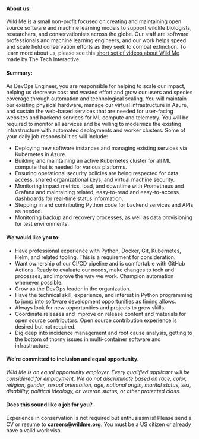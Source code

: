 
#### About us:

Wild Me is a small non-profit focused on creating and maintaining open source software and machine learning models to support wildlife biologists, researchers, and conservationists across the globe. Our staff are software professionals and machine learning engineers, and our work helps speed and scale field conservation efforts as they seek to combat extinction. To learn more about us, please see this [short set of videos about Wild Me](https://www.youtube.com/watch?v=Z1ex2jeNyTA&list=PLy9Z_P3t7XMAqVzS9w0aEAM-2KHFXGf3c&index=13) made by The Tech Interactive.

#### Summary:
As DevOps Engineer, you are responsible for helping to scale our impact, helping us decrease cost and wasted effort and grow our users and species coverage through automation and technological scaling. You will maintain our existing physical hardware, manage our virtual infrastructure in Azure, and sustain the web-based services that are needed for user-facing websites and backend services for ML compute and telemetry. You will be required to monitor all services and be willing to modernize the existing infrastructure with automated deployments and worker clusters. Some of your daily job responsibilities will include:

 - Deploying new software instances and managing existing services via Kubernetes in Azure.
 - Building and maintaining an active Kubernetes cluster for all ML compute that is needed for various platforms.
 - Ensuring operational security policies are being respected for data access, shared organizational keys, and virtual machine security.
 - Monitoring impact metrics, load, and downtime with Prometheus and Grafana and maintaining related, easy-to-read and easy-to-access dashboards for real-time status information.
 - Stepping in and contributing Python code for backend services and APIs as needed.
 - Monitoring backup and recovery processes, as well as data provisioning for test environments.

#### We would like you to:

 - Have professional experience with Python, Docker, Git, Kubernetes, Helm, and related tooling. This is a requirement for consideration.
 - Want ownership of our CI/CD pipeline and is comfortable with GitHub Actions. Ready to evaluate our needs, make changes to tech and processes, and improve the way we work. Champion automation whenever possible.
 - Grow as the DevOps leader in the organization.
 - Have the technical skill, experience, and interest in Python programming to jump into software development opportunities as timing allows.
 - Always look for new opportunities and projects to grow skills. 
 - Coordinate releases and improve on release content and materials for open source contributors. Open source contribution experience is desired but not required.
 - Dig deep into incidence management and root cause analysis, getting to the bottom of thorny issues in multi-container software and infrastructure.

#### We’re committed to inclusion and equal opportunity.

*Wild Me is an equal opportunity employer. Every qualified applicant will be considered for employment. We do not discriminate based on race, color, religion, gender, sexual orientation, age, national origin, marital status, sex, disability, political ideology, or veteran status, or other protected class.*

#### Does this sound like a job for you?

Experience in conservation is not required but enthusiasm is!
Please send a CV or resume to **<ins>careers@wildme.org</ins>**. You must be a US citizen or already have a valid work visa.
